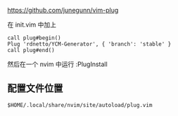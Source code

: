 https://github.com/junegunn/vim-plug

在 init.vim 中加上

```vim
call plug#begin()
Plug 'rdnetto/YCM-Generator', { 'branch': 'stable' }
call plug#end()
```

然后在一个 nvim 中运行 :PlugInstall

## 配置文件位置

`$HOME/.local/share/nvim/site/autoload/plug.vim`

